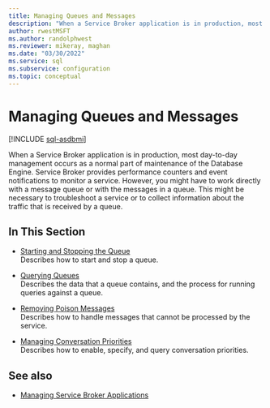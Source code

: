 ```yaml
---
title: Managing Queues and Messages
description: "When a Service Broker application is in production, most day-to-day management occurs as a normal part of maintenance of the Database Engine."
author: rwestMSFT
ms.author: randolphwest
ms.reviewer: mikeray, maghan
ms.date: "03/30/2022"
ms.service: sql
ms.subservice: configuration
ms.topic: conceptual
---
```


# Managing Queues and Messages

[!INCLUDE [sql-asdbmi](../../includes/applies-to-version/sql-asdbmi.md)]

When a Service Broker application is in production, most day-to-day management occurs as a normal part of maintenance of the Database Engine. Service Broker provides performance counters and event notifications to monitor a service. However, you might have to work directly with a message queue or with the messages in a queue. This might be necessary to troubleshoot a service or to collect information about the traffic that is received by a queue.

## In This Section

- [Starting and Stopping the Queue](starting-and-stopping-the-queue.md)  
    Describes how to start and stop a queue.

- [Querying Queues](querying-queues.md)  
    Describes the data that a queue contains, and the process for running queries against a queue.

- [Removing Poison Messages](removing-poison-messages.md)  
    Describes how to handle messages that cannot be processed by the service.

- [Managing Conversation Priorities](managing-conversation-priorities.md)  
    Describes how to enable, specify, and query conversation priorities.

## See also

- [Managing Service Broker Applications](managing-service-broker-applications.md)